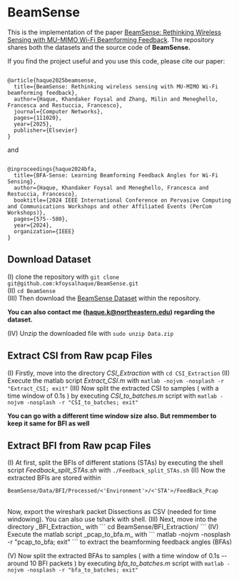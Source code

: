 # BeamSense

This is the implementation of the paper [BeamSense: Rethinking Wireless Sensing with MU-MIMO Wi-Fi Beamforming Feedback](https://doi.org/10.1016/j.comnet.2024.111020). The repository shares both the datasets and the source code of **BeamSense.**

If you find the project useful and you use this code, please cite our paper:

```

@article{haque2025beamsense,
  title={BeamSense: Rethinking wireless sensing with MU-MIMO Wi-Fi beamforming feedback},
  author={Haque, Khandaker Foysal and Zhang, Milin and Meneghello, Francesca and Restuccia, Francesco},
  journal={Computer Networks},
  pages={111020},
  year={2025},
  publisher={Elsevier}
}

```
and 

```

@inproceedings{haque2024bfa,
  title={BFA-Sense: Learning Beamforming Feedback Angles for Wi-Fi Sensing},
  author={Haque, Khandaker Foysal and Meneghello, Francesca and Restuccia, Francesco},
  booktitle={2024 IEEE International Conference on Pervasive Computing and Communications Workshops and other Affiliated Events (PerCom Workshops)},
  pages={575--580},
  year={2024},
  organization={IEEE}
}

```

## Download Dataset

(I) clone the repository with ``` git clone git@github.com:kfoysalhaque/BeamSense.git ```  <br/>
(II) ```cd BeamSense``` <br/>
(III) Then download the [BeamSense Dataset](https://ieee-dataport.org/documents/dataset-human-activity-classification-mu-mimo-bfi-and-csi#files) within the repository. <br/>

**You can also contact me (haque.k@northeastern.edu) regarding the dataset.**


(IV) Unzip the downloaded file with ``` sudo unzip Data.zip ``` <br/>

## Extract CSI from Raw pcap Files

(I) Firstly, move into the directory _CSI_Extraction_ with ``` cd CSI_Extraction ```
(II) Execute the matlab script _Extract_CSI.m_ with  ``` matlab -nojvm -nosplash -r "Extract_CSI; exit" ```
(III) Now split the extracted CSI to samples ( with a time window of 0.1s ) by executing _CSI_to_batches.m_ script with ``` matlab -nojvm -nosplash -r "CSI_to_batches; exit" ```

**You can go with a different time window size also. But remmember to keep it same for BFI as well**


## Extract BFI from Raw pcap Files

(I) At first, split the BFIs of different stations (STAs) by executing the shell script _Feedback_split_STAs.sh_ with ``` ./Feedback_split_STAs.sh ```
(II) Now the extracted BFIs are stored within 

```
BeamSense/Data/BFI/Processed/<'Environment'>/<'STA'>/FeedBack_Pcap
```
<br/>
Now, export the wireshark packet Dissections as CSV (needed for time windowing). You can also use tshark with shell.
(III) Next, move into the directory _BFI_Extraction_ with ``` cd BeamSense/BFI_Extraction/ ```
(IV) Execute the matlab script _pcap_to_bfa.m_ with  ``` matlab -nojvm -nosplash -r "pcap_to_bfa; exit" ``` to extract the beamforming feedback angles (BFAs)

(V) Now split the extracted BFAs to samples ( with a time window of 0.1s -- around 10 BFI packets ) by executing _bfa_to_batches.m_ script with ``` matlab -nojvm -nosplash -r "bfa_to_batches; exit" ```



